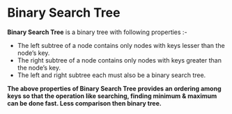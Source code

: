 # Binary Search Tree

**Binary Search Tree** is a binary tree with following properties :- 

- The left subtree of a node contains only nodes with keys lesser than the node’s key.
- The right subtree of a node contains only nodes with keys greater than the node’s key.
- The left and right subtree each must also be a binary search tree.

**The above properties of Binary Search Tree provides an ordering among keys so that the operation like searching, finding minimum & maximum can be done fast. Less comparison then binary tree.**


